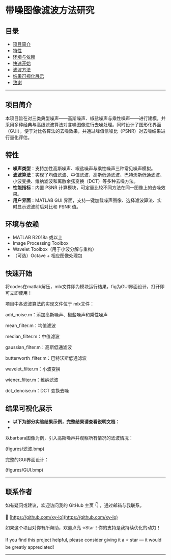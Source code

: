 # 带噪图像滤波方法研究

## 目录

- [项目简介](#项目简介)  
- [特性](#特性)  
- [环境与依赖](#环境与依赖)  
- [快速开始](#快速开始)  
- [滤波方法](#滤波方法)  
- [结果可视化展示](#结果可视化展示)  
- [致谢](#致谢)  

---

## 项目简介

本项目旨在对三类典型噪声——高斯噪声、椒盐噪声与乘性噪声——进行建模，并采用多种经典与高级滤波算法对含噪图像进行去噪处理。同时设计了图形化界面（GUI），便于对比各算法的去噪效果，并通过峰值信噪比（PSNR）对去噪结果进行量化评估。

## 特性

- **噪声类型**：支持加性高斯噪声、椒盐噪声与乘性噪声三种常见噪声模拟。  
- **滤波算法**：实现了均值滤波、中值滤波、高斯低通滤波、巴特沃斯低通滤波、小波变换、维纳滤波和离散余弦变换（DCT）等多种去噪方法。  
- **性能指标**：内置 PSNR 计算模块，可定量比较不同方法在同一图像上的去噪效果。  
- **用户界面**：MATLAB GUI 界面，支持一键加载噪声图像、选择滤波算法、实时显示滤波前后对比和 PSNR 值。  

## 环境与依赖

- MATLAB R2018a 或以上  
- Image Processing Toolbox  
- Wavelet Toolbox（用于小波分解与重构）  
- （可选）Octave + 相应图像处理包  

## 快速开始
将codes在matlab解压，mlx文件即为模块运行结果，fig为GUI界面设计，打开即可立即使用！

项目中各滤波算法的实现文件位于 mlx文件：

add_noise.m：添加高斯噪声、椒盐噪声和乘性噪声

mean_filter.m：均值滤波

median_filter.m：中值滤波

gaussian_filter.m：高斯低通滤波

butterworth_filter.m：巴特沃斯低通滤波

wavelet_filter.m：小波变换

wiener_filter.m：维纳滤波

dct_denoise.m：DCT 变换去噪

## 结果可视化展示

- **以下为部分实验结果示例，完整结果请查看说明文档：**
- 
以barbara图像为例，引入高斯噪声并观察所有情况的滤波情况：

(figures/滤波.bmp)


完整的GUI界面设计：

(figures/GUI.bmp)


---

##  联系作者

如有疑问或建议，欢迎访问我的 GitHub 主页 👇  ，通过邮箱与我联系。

🔗 [https://github.com/xy-lo](https://github.com/xy-lo)

如果这个项目对你有所帮助，欢迎点亮 ⭐Star！你的支持是我持续优化的动力！

If you find this project helpful, please consider giving it a ⭐ star — it would be greatly appreciated!

---

